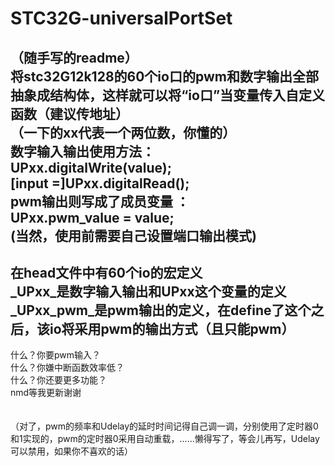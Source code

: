 # STC32G-universalPortSet
（随手写的readme）<br>
将stc32G12k128的60个io口的pwm和数字输出全部抽象成结构体，这样就可以将“io口”当变量传入自定义函数（建议传地址）<br>
（一下的xx代表一个两位数，你懂的）<br>
数字输入输出使用方法： <br>
UPxx.digitalWrite(value); <br>
[input =]UPxx.digitalRead();<br>
pwm输出则写成了成员变量 ：<br>
UPxx.pwm_value = value;<br>
(当然，使用前需要自己设置端口输出模式)<br>
-----------------
在head文件中有60个io的宏定义<br>
_UPxx_是数字输入输出和UPxx这个变量的定义<br>
_UPxx_pwm_是pwm输出的定义，在define了这个之后，该io将采用pwm的输出方式（且只能pwm）<br>
-----------------------
什么？你要pwm输入？<br>
什么？你嫌中断函数效率低？<br>
什么？你还要更多功能？<br>
nmd等我更新谢谢<br>
<br>
<br>
（对了，pwm的频率和Udelay的延时时间记得自己调一调，分别使用了定时器0和1实现的，pwm的定时器0采用自动重载，……懒得写了，等会儿再写，Udelay可以禁用，如果你不喜欢的话）
